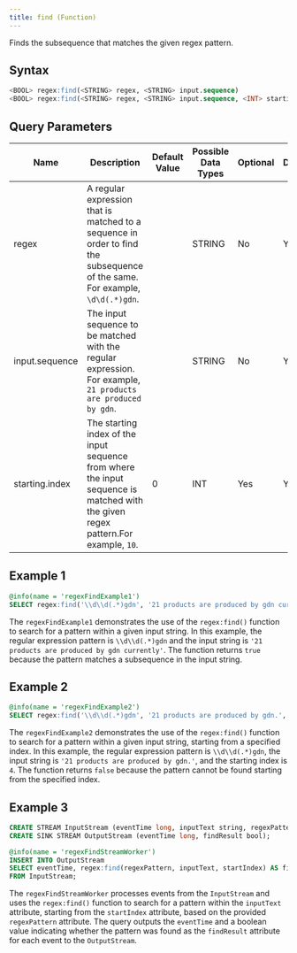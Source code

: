 ```yaml
---
title: find (Function)
---
```


Finds the subsequence that matches the given regex pattern.

## Syntax

```sql
<BOOL> regex:find(<STRING> regex, <STRING> input.sequence)
<BOOL> regex:find(<STRING> regex, <STRING> input.sequence, <INT> starting.index)
```

## Query Parameters

| Name   | Description   | Default Value | Possible Data Types | Optional | Dynamic |
|--------|---------------|---------------|---------------------|----------|---------|
| regex  | A regular expression that is matched to a sequence in order to find the subsequence of the same. For example, `\d\d(.*)gdn`.    |         | STRING  | No       | Yes  |
| input.sequence | The input sequence to be matched with the regular expression. For example, `21 products are produced by gdn`.  |        | STRING   | No       | Yes     |
| starting.index | The starting index of the input sequence from where the input sequence is matched with the given regex pattern.For example, `10`. | 0  | INT   | Yes   | Yes   |

## Example 1

```sql
@info(name = 'regexFindExample1')
SELECT regex:find('\\d\\d(.*)gdn', '21 products are produced by gdn currently') AS findResult;
```

The `regexFindExample1` demonstrates the use of the `regex:find()` function to search for a pattern within a given input string. In this example, the regular expression pattern is `\\d\\d(.*)gdn` and the input string is `'21 products are produced by gdn currently'`. The function returns `true` because the pattern matches a subsequence in the input string.

## Example 2

```sql
@info(name = 'regexFindExample2')
SELECT regex:find('\\d\\d(.*)gdn', '21 products are produced by gdn.', 4) AS findResult;
```

The `regexFindExample2` demonstrates the use of the `regex:find()` function to search for a pattern within a given input string, starting from a specified index. In this example, the regular expression pattern is `\\d\\d(.*)gdn`, the input string is `'21 products are produced by gdn.'`, and the starting index is `4`. The function returns `false` because the pattern cannot be found starting from the specified index.

## Example 3

```sql
CREATE STREAM InputStream (eventTime long, inputText string, regexPattern string, startIndex int);
CREATE SINK STREAM OutputStream (eventTime long, findResult bool);

@info(name = 'regexFindStreamWorker')
INSERT INTO OutputStream
SELECT eventTime, regex:find(regexPattern, inputText, startIndex) AS findResult
FROM InputStream;
```

The `regexFindStreamWorker` processes events from the `InputStream` and uses the `regex:find()` function to search for a pattern within the `inputText` attribute, starting from the `startIndex` attribute, based on the provided `regexPattern` attribute. The query outputs the `eventTime` and a boolean value indicating whether the pattern was found as the `findResult` attribute for each event to the `OutputStream`.

